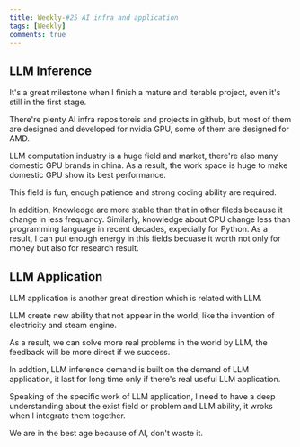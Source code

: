 ```yaml
---
title: Weekly-#25 AI infra and application
tags: [Weekly]
comments: true
---
```


## LLM Inference 

It's a great milestone when I finish a mature and iterable project, even it's still in the first stage. 

There're plenty AI infra repositoreis and projects in github, but most of them are designed and developed for nvidia GPU, some of them are designed for AMD.

LLM computation industry is a huge field and market, there're also many domestic GPU brands in china. As a result, the work space is huge to make domestic GPU show its best performance.

This field is fun, enough patience and strong coding ability are required.

In addition, Knowledge are more stable than that in other fileds because it change in less frequancy. Similarly, knowledge about CPU change less than programming language in recent decades, expecially for Python. As a result, I can put enough energy in this fields becuase it worth not only for money but also for research result.

## LLM Application

LLM application is another great direction which is related with LLM. 

LLM create new ability that not appear in the world, like the invention of electricity and steam engine. 

As a result, we can solve more real problems in the world by LLM, the feedback will be more direct if we success. 

In addtion, LLM inference demand is built on the demand of LLM application, it last for long time only if there's real useful LLM application. 

Speaking of the specific work of LLM application, I need to have a deep understanding about the exist field or problem and LLM ability, it wroks when I integrate them together. 

We are in the best age because of AI, don't waste it. 